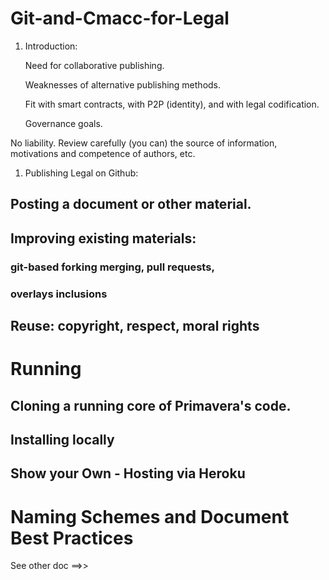 # Git-and-Cmacc-for-Legal

1. Introduction:

   Need for collaborative publishing.
  
   Weaknesses of alternative publishing methods.

   Fit with smart contracts, with P2P (identity), and with legal codification.

   Governance goals. 

No liability.  Review carefully (you can) the source of information, motivations and competence of authors, etc.


1. Publishing Legal on Github:

## Posting a document or other material.

## Improving existing materials:

### git-based forking merging, pull requests, 

### overlays inclusions 

## Reuse: copyright, respect, moral rights

# Running

## Cloning a running core of Primavera's code. 

## Installing locally

## Show your Own - Hosting via Heroku


# Naming Schemes and Document Best Practices

See other doc ==>>



